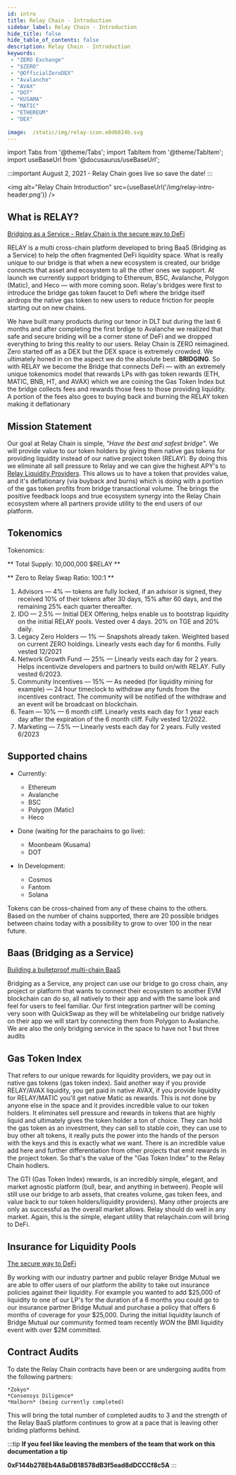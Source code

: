 ```yaml
---
id: intro 
title: Relay Chain - Introduction
sidebar_label: Relay Chain - Introduction
hide_title: false
hide_table_of_contents: false
description: Relay Chain - Introduction
keywords:  
 - "ZERO Exchange"
 - "$ZERO"
 - "@OfficialZeroDEX"
 - "Avalanche"
 - "AVAX"
 - "DOT"
 - "KUSAMA"
 - "MATIC"
 - "ETHEREUM"
 - "DEX"
 
image:  /static/img/relay-icon.e8d6824b.svg
---
```

import Tabs from '@theme/Tabs';
import TabItem from '@theme/TabItem';
import useBaseUrl from '@docusaurus/useBaseUrl';

:::important
August 2, 2021 - Relay Chain goes live so save the date!
:::

<img alt="Relay Chain Introduction" src={useBaseUrl('/img/relay-intro-header.png')} />

## What is RELAY?
 
[Bridging as a Service - Relay Chain is the secure way to DeFi](https://www.youtube.com/watch?v=NCZooRzXUQw)

RELAY is a multi cross-chain platform developed to bring BaaS (Bridging as a Service) to help the often fragmented DeFi liquidity space. 
What is really unique to our bridge is that when a new ecosystem is created, our bridge connects that asset and ecosystem to all the other ones we support.
At launch we currently support bridging to Ethereum, BSC, Avalanche, Polygon (Matic), and Heco — with more coming soon. 
Relay's bridges were first to introduce the bridge gas token faucet to Defi where the bridge itself airdrops the native gas token to new users to reduce friction for people starting out on new chains.

We have built many products during our tenor in DLT but during the last 6 months and after completing the first brdige to Avalanche we realized that safe and secure briding will be a corner stone of DeFi and we dropped everything to bring this reality to our users.
Relay Chain is ZERO reimagined. Zero started off as a DEX but the DEX space is extremely crowded. We ultimately honed in on the aspect we do the absolute best. **BRIDGING**. 
So with RELAY we become the Bridge that connects DeFi — with an extremely unique tokenomics model that rewards LPs with gas token rewards (ETH, MATIC, BNB, HT, and AVAX) which we are coining the Gas Token Index but the bridge collects fees and rewards those fees to those providing liquidity. 
A portion of the fees also goes to buying back and burning the RELAY token making it deflationary

## Mission Statement

Our goal at Relay Chain is simple, *"Have the best and safest bridge"*. 
We will provide value to our token holders by giving them native gas tokens for providing liquidity instead of our native project token (RELAY). 
By doing this we eliminate all sell pressure to Relay and we can give the highest APY's to [Relay Liquidity Providers](faq/liquidity-pools). 
This allows us to have a token that provides value, and it's deflationary (via buyback and burns) which is doing with a portion of the gas token profits from bridge transactional volume. 
The brings the positive feedback loops and true ecosystem synergy into the Relay Chain ecosystem where all partners provide utility to the end users of our platform.

## Tokenomics

Tokenomics:

** Total Supply: 10,000,000 $RELAY **

** Zero to Relay Swap Ratio: 100:1 **

1. Advisors — 4% — tokens are fully locked, if an advisor is signed, they received 10% of their tokens after 30 days, 15% after 60 days, and the remaining 25% each quarter thereafter.
1. IDO — 2.5% — Initial DEX Offering, helps enable us to bootstrap liquidity on the initial RELAY pools. Vested over 4 days. 20% on TGE and 20% daily.
1. Legacy Zero Holders — 1% — Snapshots already taken. Weighted based on current ZERO holdings. Linearly vests each day for 6 months. Fully vested 12/2021
1. Network Growth Fund — 25% — Linearly vests each day for 2 years. Helps incentivize developers and partners to build on/with RELAY. Fully vested 6/2023.
1. Community Incentives — 15% — As needed (for liquidity mining for example) — 24 hour timeclock to withdraw any funds from the incentives contract. The community will be notified of the withdraw and an event will be broadcast on blockchain.
1. Team — 10% — 6 month cliff. Linearly vests each day for 1 year each day after the expiration of the 6 month cliff. Fully vested 12/2022.
1. Marketing — 7.5% — Linearly vests each day for 2 years. Fully vested 6/2023


## Supported chains  

* Currently:  
  * Ethereum
  * Avalanche
  * BSC
  * Polygon (Matic)
  * Heco

* Done (waiting for the parachains to go live): 
  * Moonbeam (Kusama)
  * DOT

* In Development:
  * Cosmos
  * Fantom
  * Solana

Tokens can be cross-chained from any of these chains to the others.  
Based on the number of chains supported, there are 20 possible bridges between chains today with a possibility to grow to over 100 in the near future.

## Baas (Bridging as a Service)

[Building a bulletproof multi-chain BaaS](https://www.youtube.com/watch?v=AQ-rdZYDnpY)

Bridging as a Service, any project can use our bridge to go cross chain, any project or platform that wants to connect their ecosystem to another EVM blockchain can do so, all natively to their app and with the same look and feel for users to feel familiar. 
Our first integration partner will be coming very soon with QuickSwap as they will be whitelabeling our bridge natively on their app we will start by connecting them from Polygon to Avalanche. We are also the only bridging service in the space to have not 1 but three audits 

## Gas Token Index

That refers to our unique rewards for liquidity providers, we pay out in native gas tokens (gas token index). Said another way if you provide RELAY/AVAX liquidity, you get paid in native AVAX, if you provide liquidity for RELAY/MATIC you'll get native Matic as rewards. 
This is not done by anyone else in the space and it provides incredible value to our token holders. It eliminates sell pressure and rewards in tokens that are highly liquid and ultimately gives the token holder a ton of choice. 
They can hold the gas token as an investment, they can sell to stable coin, they can use to buy other alt tokens, it really puts the power into the hands of the person with the keys and this is exactly what we want. 
There is an incredible value add here and further differentiation from other projects that emit rewards in the project token. So that's the value of the "Gas Token Index" to the Relay Chain hodlers.

The GTI (Gas Token Index) rewards, is an incredibly simple, elegant, and market agnostic platform (bull, bear, and anything in between). 
People will still use our bridge to arb assets, that creates volume, gas token fees, and value back to our token holders/liquidity providers). Many other projects are only as successful as the overall market allows. Relay should do well in any market. Again, this is the simple, elegant utility that relaychain.com will bring to DeFi.

## Insurance for Liquidity Pools

[The secure way to DeFi](https://www.youtube.com/watch?v=PKdkLm-EDng)

By working with our industry partner and public relayer Bridge Mutual we are able to offer users of our platform the ability to take out insurance policies against their liquidity. 
For example you wanted to add $25,000 of liquidity to one of our LP's for the duration of a 6 months you could go to our insurance partner Bridge Mutual and purchase a policy that offers 6 months of coverage for your $25,000. 
During the initial liquidity launch of Bridge Mutual our community formed team recently *WON* the BMI liquidity event with over $2M committed.

## Contract Audits

To date the Relay Chain contracts have been or are undergoing audits from the following partners:

	*Zokyo*
	*Consensys Diligence*
	*Halborn* (being currently completed)
	
This will bring the total number of completed audits to 3 and the strength of the Relay BaaS platform continues to grow at a pace that is leaving other briding platforms behind.


<!--truncate-->
:::tip
**If you feel like leaving the members of the team that work on this documentation a tip**

**0xF144b278Eb4A8aDB18578dB3f5ead8dDCCCf8c5A**
:::